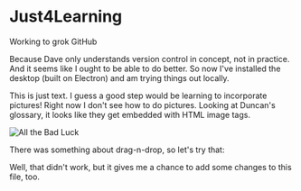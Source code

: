 # Just4Learning
Working to grok GitHub

Because Dave only understands version control in concept, not in practice. And it seems like I ought to be able to do better. So now I've installed the desktop (built on Electron) and am trying things out locally.

This is just text. I guess a good step would be learning to incorporate pictures!  Right now I don't see how to do pictures. Looking at Duncan's glossary, it looks like they get embedded with HTML image tags. 

![All the Bad Luck](dlemire60.gihub.com/Just4Learning/tree/master/images/All-the-bad-luck.jpg)

There was something about drag-n-drop, so let's try that:

Well, that didn't work, but it gives me a chance to add some changes to this file, too.
